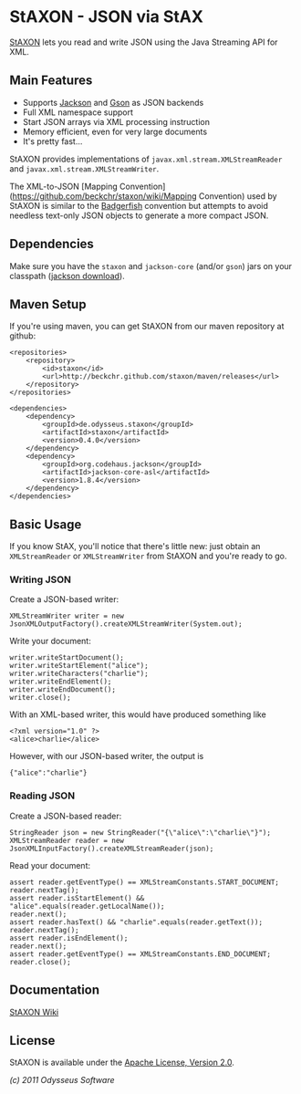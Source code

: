 # StAXON - JSON via StAX

[StAXON](https://github.com/beckchr/staxon/) lets you read and write JSON using the Java Streaming API for XML.

## Main Features

- Supports [Jackson](http://jackson.codehaus.org/) and [Gson](http://code.google.com/p/google-gson/) as JSON backends
- Full XML namespace support
- Start JSON arrays via XML processing instruction
- Memory efficient, even for very large documents
- It's pretty fast…

StAXON provides implementations of `javax.xml.stream.XMLStreamReader` and  `javax.xml.stream.XMLStreamWriter`.

The XML-to-JSON [Mapping Convention](https://github.com/beckchr/staxon/wiki/Mapping Convention) used by StAXON is
similar to the [Badgerfish](http://www.sklar.com/badgerfish/) convention but attempts to avoid needless text-only
JSON objects to generate a more compact JSON.

## Dependencies

Make sure you have the `staxon` and `jackson-core` (and/or `gson`) jars on your classpath
([jackson download](http://wiki.fasterxml.com/JacksonDownload)).

## Maven Setup

If you're using maven, you can get StAXON from our maven repository at github: 

	<repositories>
		<repository>
			<id>staxon</id>
			<url>http://beckchr.github.com/staxon/maven/releases</url>
		</repository>
	</repositories>

	<dependencies>
		<dependency>
			<groupId>de.odysseus.staxon</groupId>
			<artifactId>staxon</artifactId>
			<version>0.4.0</version>
		</dependency>
		<dependency>
			<groupId>org.codehaus.jackson</groupId>
			<artifactId>jackson-core-asl</artifactId>
			<version>1.8.4</version>
		</dependency>
	</dependencies>

## Basic Usage

If you know StAX, you'll notice that there's little new: just obtain an `XMLStreamReader` or `XMLStreamWriter`
from StAXON and you're ready to go.

### Writing JSON

Create a JSON-based writer:

	XMLStreamWriter writer = new JsonXMLOutputFactory().createXMLStreamWriter(System.out);

Write your document:

	writer.writeStartDocument();
	writer.writeStartElement("alice");
	writer.writeCharacters("charlie");
	writer.writeEndElement();
	writer.writeEndDocument();
	writer.close();

With an XML-based writer, this would have produced something like

	<?xml version="1.0" ?>
	<alice>charlie</alice>

However, with our JSON-based writer, the output is

	{"alice":"charlie"}

### Reading JSON

Create a JSON-based reader:

	StringReader json = new StringReader("{\"alice\":\"charlie\"}");
	XMLStreamReader reader = new JsonXMLInputFactory().createXMLStreamReader(json);

Read your document:

	assert reader.getEventType() == XMLStreamConstants.START_DOCUMENT;
	reader.nextTag(); 
	assert reader.isStartElement() && "alice".equals(reader.getLocalName());
	reader.next();
	assert reader.hasText() && "charlie".equals(reader.getText());
	reader.nextTag();
	assert reader.isEndElement();
	reader.next();
	assert reader.getEventType() == XMLStreamConstants.END_DOCUMENT;
	reader.close();

## Documentation

[StAXON Wiki](https://github.com/beckchr/staxon/wiki/)

## License

StAXON is available under the [Apache License, Version 2.0](http://www.apache.org/licenses/LICENSE-2.0.html).


_(c) 2011 Odysseus Software_